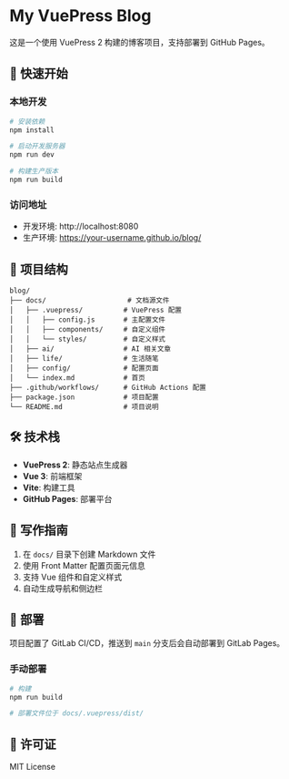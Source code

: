 # My VuePress Blog

这是一个使用 VuePress 2 构建的博客项目，支持部署到 GitHub Pages。

## 🚀 快速开始

### 本地开发

```bash
# 安装依赖
npm install

# 启动开发服务器
npm run dev

# 构建生产版本
npm run build
```

### 访问地址

- 开发环境: http://localhost:8080
- 生产环境: https://your-username.github.io/blog/

## 📁 项目结构

```
blog/
├── docs/                    # 文档源文件
│   ├── .vuepress/          # VuePress 配置
│   │   ├── config.js       # 主配置文件
│   │   ├── components/     # 自定义组件
│   │   └── styles/         # 自定义样式
│   ├── ai/                 # AI 相关文章
│   ├── life/               # 生活随笔
│   ├── config/             # 配置页面
│   └── index.md            # 首页
├── .github/workflows/      # GitHub Actions 配置
├── package.json            # 项目配置
└── README.md               # 项目说明
```

## 🛠️ 技术栈

- **VuePress 2**: 静态站点生成器
- **Vue 3**: 前端框架
- **Vite**: 构建工具
- **GitHub Pages**: 部署平台

## 📝 写作指南

1. 在 `docs/` 目录下创建 Markdown 文件
2. 使用 Front Matter 配置页面元信息
3. 支持 Vue 组件和自定义样式
4. 自动生成导航和侧边栏

## 🚀 部署

项目配置了 GitLab CI/CD，推送到 `main` 分支后会自动部署到 GitLab Pages。

### 手动部署

```bash
# 构建
npm run build

# 部署文件位于 docs/.vuepress/dist/
```

## 📄 许可证

MIT License
